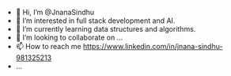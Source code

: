 - 👋 Hi, I’m @JnanaSindhu
- 👀 I’m interested in full stack development and AI.
- 🌱 I’m currently learning data structures and algorithms.
- 💞️ I’m looking to collaborate on ...
- 📫 How to reach me https://www.linkedin.com/in/jnana-sindhu-981325213
- ...

<!---
jnanasindhu21/jnanasindhu21 is a ✨ special ✨ repository because its `README.md` (this file) appears on your GitHub profile.
You can click the Preview link to take a look at your changes.
--->

